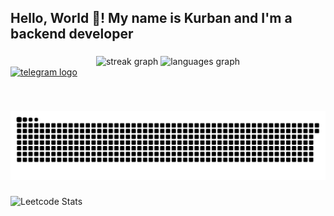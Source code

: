 <h2 align="left">Hello, World 👋! My name is Kurban and I'm a backend developer</h2>

###

<div align="center">
  <img src="https://streak-stats.demolab.com?user=nabrukpy&locale=en&mode=daily&theme=dracula&hide_border=false&border_radius=5" height="150" alt="streak graph"  />
  <img src="https://github-readme-stats.vercel.app/api/top-langs?username=nabrukpy&locale=en&hide_title=false&layout=compact&card_width=320&langs_count=5&theme=dracula&hide_border=false" height="150" alt="languages graph"  />
</div>



<div align="left">
  <a href="https://t.me/nabrukpy" target="_blank">
    <img src="https://img.shields.io/static/v1?message=Telegram&logo=telegram&label=&color=2CA5E0&logoColor=white&labelColor=&style=for-the-badge" height="35" alt="telegram logo"  />
  </a>
</div>


###

<br clear="both">

![snake](output/snake.svg)


###

![Leetcode Stats](https://leetcard.jacoblin.cool/nabrukpy?ext=heatmap)
